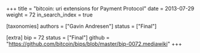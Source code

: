 +++
title = "bitcoin: uri extensions for Payment Protocol"
date = 2013-07-29
weight = 72
in_search_index = true

[taxonomies]
authors = ["Gavin Andresen"]
status = ["Final"]

[extra]
bip = 72
status = ["Final"]
github = "https://github.com/bitcoin/bips/blob/master/bip-0072.mediawiki"
+++

